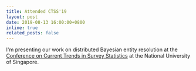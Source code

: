 ```yaml
---
title: Attended CTSS'19
layout: post
date: 2019-08-13 16:00:00+0800
inline: true
related_posts: false
---
```


I'm presenting our work on distributed Bayesian entity resolution at the [Conference on Current Trends in Survey Statistics](https://web.archive.org/web/20190712161416/https://ims.nus.edu.sg/orgsites/2019data/)
at the National University of Singapore.
